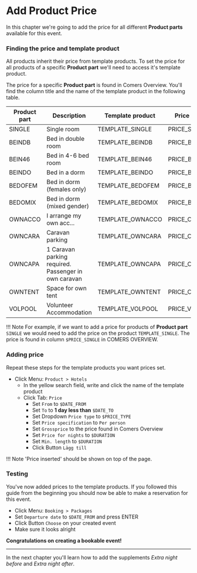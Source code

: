 # Add Product Price

In this chapter we're going to add the price for all different **Product parts** available for this event.

### Finding the price and template product

All products inherit their price from template products. To set the price for all products of a specific **Product part** we'll need to access it's template product.

The price for a specific **Product part** is found in Comers Overview. 
You'll find the column title and the name of the template product in the following table.

| Product part | Description | Template product | Price column
| ---- | ----------------- | ---- | ----
| SINGLE | Single room | TEMPLATE_SINGLE | PRICE_SINGLE
| BEINDB | Bed in double room | TEMPLATE_BEINDB | PRICE_BEINDB
| BEIN46 | Bed in 4-6 bed room | TEMPLATE_BEIN46 | PRICE_BEIN46
| BEINDO | Bed in a dorm | TEMPLATE_BEINDO | PRICE_BEINDO
| BEDOFEM | Bed in dorm (females only) | TEMPLATE_BEDOFEM | PRICE_BEINDO
| BEDOMIX | Bed in dorm (mixed gender) | TEMPLATE_BEDOMIX | PRICE_BEINDO
| OWNACCO | I arrange my own acc... | TEMPLATE_OWNACCO | PRICE_OWNACCO
| OWNCARA | Caravan parking | TEMPLATE_OWNCARA | PRICE_OWNCARA
| OWNCAPA | 1 Caravan parking required. Passenger in own caravan | TEMPLATE_OWNCAPA | PRICE_OWNTENT
| OWNTENT | Space for own tent | TEMPLATE_OWNTENT | PRICE_OWNTENT
| VOLPOOL | Volunteer Accommodation | TEMPLATE_VOLPOOL | PRICE_VOLPOOL

!!! Note
    For example, if we want to add a price for products of **Product part** `SINGLE` we would need to add the price on the product `TEMPLATE_SINGLE`. The price is found in column `$PRICE_SINGLE` in COMERS OVERVIEW.

### Adding price

Repeat these steps for the template products you want prices set.

* Click Menu: `Product > Hotels`
    * In the yellow search field, write and click the name of the template product
    * Click Tab: `Price`
        + Set `From` to `$DATE_FROM`
        + Set `To` to **1 day less than** `$DATE_TO`
        + Set Dropdown `Price type` to `$PRICE_TYPE`
        + Set `Price specification` to `Per person`
        + Set `Grossprice` to the price found in Comers Overview
        + Set `Price for nights` to `$DURATION`
        + Set `Min. length` to `$DURATION`
        + Click Button `Lägg till`

!!! Note
    'Price inserted' should be shown on top of the page.
    
### Testing

You've now added prices to the template products. If you followed this guide from the beginning you should now be able to make a reservation for this event. 

* Click Menu: `Booking > Packages`
* Set `Departure date` to `$DATE_FROM` and press ENTER
* Click Button `Choose` on your created event
* Make sure it looks alright

**Congratulations on creating a bookable event!**

---

In the next chapter you'll learn how to add the supplements _Extra night before_ and _Extra night after_.

